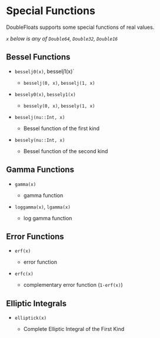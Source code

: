# Special Functions

DoubleFloats supports some special functions of real values.

_`x` below is any of `Double64`, `Double32`, `Double16`_

## Bessel Functions

- `besselj0(x)`, besselj1(x)`
    - `besselj(0, x)`, `besselj(1, x)`
    
- `bessely0(x)`, `bessely1(x)`
    - `bessely(0, x)`, `bessely(1, x)`

- `besselj(nu::Int, x)`
    - Bessel function of the first kind

- `bessely(nu::Int, x)`
    - Bessel function of the second kind


## Gamma Functions

- `gamma(x)`
    - gamma function
    
- `loggamma(x)`, `lgamma(x)`
    - log gamma function
    
## Error Functions

- `erf(x)`
    - error function
    
- `erfc(x)`
    - complementary error function (`1-erf(x)`)
    
## Elliptic Integrals

- `elliptick(x)`

    - Complete Elliptic Integral of the First Kind
